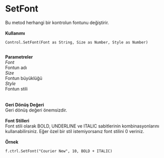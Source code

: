 # SetFont

Bu metod herhangi bir kontrolun fontunu değiştirir.\
\
**Kullanımı**

```
Control.SetFont(Font as String, Size as Number, Style as Number)
```

\
**Parametreler**\
_Font_\
Fontun adı\
_Size_\
Fontun büyüklüğü\
_Style_\
Fontun stili\
\
\
**Geri Dönüş Değeri**\
Geri dönüş değeri önemsizdir.\
\
**Font Stilleri**\
Font stili olarak BOLD, UNDERLINE ve ITALIC sabitlerinin kombinasyonlarını kullanabilirsiniz. Eğer özel bir stil istemiyorsanız font stilini 0 veriniz.\
\
**Örnek**

```
f.ctrl.SetFont("Courier New", 10, BOLD + ITALIC)
```
